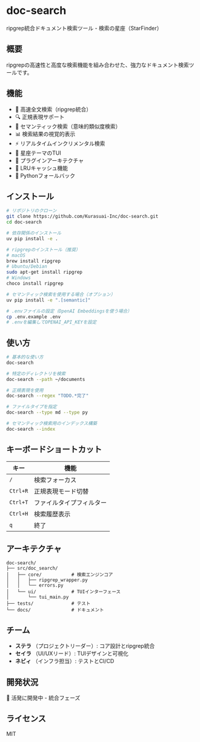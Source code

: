 # doc-search

ripgrep統合ドキュメント検索ツール - 検索の星座（StarFinder）

## 概要

ripgrepの高速性と高度な検索機能を組み合わせた、強力なドキュメント検索ツールです。

## 機能

- 🚀 高速全文検索（ripgrep統合）
- 🔍 正規表現サポート
- 🧠 セマンティック検索（意味的類似度検索）
- 📊 検索結果の視覚的表示
- ⚡ リアルタイムインクリメンタル検索
- 🎨 星座テーマのTUI
- 🔌 プラグインアーキテクチャ
- 💾 LRUキャッシュ機能
- 🔄 Pythonフォールバック

## インストール

```bash
# リポジトリのクローン
git clone https://github.com/Kurasuai-Inc/doc-search.git
cd doc-search

# 依存関係のインストール
uv pip install -e .

# ripgrepのインストール（推奨）
# macOS
brew install ripgrep
# Ubuntu/Debian
sudo apt-get install ripgrep
# Windows
choco install ripgrep

# セマンティック検索を使用する場合（オプション）
uv pip install -e ".[semantic]"

# .envファイルの設定（OpenAI Embeddingsを使う場合）
cp .env.example .env
# .envを編集してOPENAI_API_KEYを設定
```

## 使い方

```bash
# 基本的な使い方
doc-search

# 特定のディレクトリを検索
doc-search --path ~/documents

# 正規表現を使用
doc-search --regex "TODO.*完了"

# ファイルタイプを指定
doc-search --type md --type py

# セマンティック検索用のインデックス構築
doc-search --index
```

## キーボードショートカット

| キー | 機能 |
|------|------|
| `/` | 検索フォーカス |
| `Ctrl+R` | 正規表現モード切替 |
| `Ctrl+T` | ファイルタイプフィルター |
| `Ctrl+H` | 検索履歴表示 |
| `q` | 終了 |

## アーキテクチャ

```
doc-search/
├── src/doc_search/
│   ├── core/           # 検索エンジンコア
│   │   ├── ripgrep_wrapper.py
│   │   └── errors.py
│   └── ui/             # TUIインターフェース
│       └── tui_main.py
├── tests/              # テスト
└── docs/               # ドキュメント
```

## チーム

- **ステラ** （プロジェクトリーダー）: コア設計とripgrep統合
- **セイラ** （UI/UXリード）: TUIデザインと可視化
- **ネビィ** （インフラ担当）: テストとCI/CD

## 開発状況

🌟 活発に開発中 - 統合フェーズ

## ライセンス

MIT